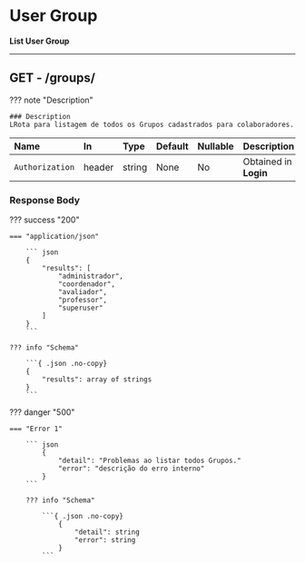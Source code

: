 # User Group 

**List User Group**

---

## **<element class="http-get">GET<element>** - /groups/


??? note "Description"
    
    ### Description
    LRota para listagem de todos os Grupos cadastrados para colaboradores.


| Name              | In | Type | Default | Nullable | Description                          |
| :-----------------|:---|:-----|:--------|:---------|:------------------------------------ |
| `Authorization`   | header | string | None | No | Obtained in **Login** |


### **Response Body**

??? success "200"

    === "application/json"

        ``` json
        {
            "results": [
                "administrador",
                "coordenador",
                "avaliador",
                "professor",
                "superuser"
            ]
        }
        ```

    ??? info "Schema"
    
        ```{ .json .no-copy}
        {
            "results": array of strings
        }
        ```

??? danger "500"

    === "Error 1"

        ``` json
            {
                "detail": "Problemas ao listar todos Grupos."
                "error": "descrição do erro interno"
            }
        ```

        ??? info "Schema"
        
            ```{ .json .no-copy}
                {
                    "detail": string
                    "error": string
                }
            ```

